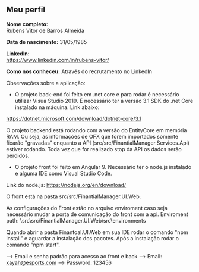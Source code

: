 Meu perfil
-------

**Nome completo:**   
Rubens Vitor de Barros Almeida

**Data de nascimento:** 
31/05/1985

**LinkedIn:**    
https://www.linkedin.com/in/rubens-vitor/

**Como nos conheceu:** 
Através do recrutamento no LinkedIn


Observações sobre a aplicação:

- O projeto back-end foi feito em .net core e para rodar é necessário utilizar Visua Studio 2019. É necessário ter a versão 3.1 SDK do .net Core instalado
na máquina. Link abaixo:

https://dotnet.microsoft.com/download/dotnet-core/3.1

O projeto backend está rodando com a versão do EntityCore em memória RAM. Ou seja, as informações de OFX que forem importados somente ficarão "gravadas" 
enquanto a API (src/src/FinantialManager.Services.Api) estiver rodando. Toda vez que for realizado stop da API os dados serão perdidos.


- O projeto front foi feito em Angular 9. Necessário ter o node.js instalado e alguma IDE como Visual Studio Code. 

Link do node.js: https://nodejs.org/en/download/


O front está na pasta src/src/FinantialManager.UI.Web.

As configurações do Front estão no arquivo enviroment caso seja necessário mudar a porta de comunicação do front com a api.
Enviroment path: \src\src\FinantialManager.UI.Web\src\environments

Quando abrir a pasta Finantoal.UI.Web em sua IDE rodar o comando "npm install" e aguardar a instalação dos pacotes. Após a instalação rodar o comando "npm start".

--> Email e senha padrão para acesso ao front e back
--> Email: xayah@esports.com
--> Password: 123456